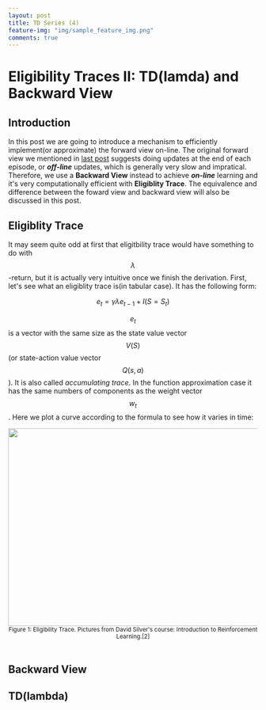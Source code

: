 ```yaml
---
layout: post
title: TD Series (4)
feature-img: "img/sample_feature_img.png"
comments: true
---
```


# Eligibility Traces II: TD(lamda) and Backward View

## Introduction
In this post we are going to introduce a mechanism to efficiently implement(or approximate) the forward view on-line. The original forward view we mentioned in [last post](https://alexbanana19.github.io/2017/07/29/eligibility-trace-1.html) suggests doing updates at the end of each episode, or **_off-line_** updates, which is generally very slow and impratical. Therefore, we use a **Backward View** instead to achieve **_on-line_** learning and it's very computationally efficient with **Eligiblity Trace**. The equivalence and difference between the foward view and backward view will also be discussed in this post.

## Eligiblity Trace
It may seem quite odd at first that eligitbility trace would have something to do with $$\lambda$$-return, but it is actually very intuitive once we finish the derivation. First, let's see what an eligiblity trace is(in tabular case). It has the following form:

$$e_{t} = \gamma \lambda e_{t-1} + I(S = S_{t})$$

$$e_{t}$$ is a vector with the same size as the state value vector $$V(S)$$(or state-action value vector $$Q(s,a)$$). It is also called _accumulating trace_. In the function approximation case it has the same numbers of components as the weight vector $$w_{t}$$. Here we plot a curve according to the formula to see how it varies in time:

<center>
<img src="{{ site.baseurl }}/img/2017-07-30-eligibility-trace-2/trace.png" width="1000" height="400" />
</center>

<center><small> Figure 1: Eligibility Trace. Pictures from David Silver's course: Introduction to Reinforcement Learning.[2]</small></center>
<br />



## Backward View

## TD(lambda)
